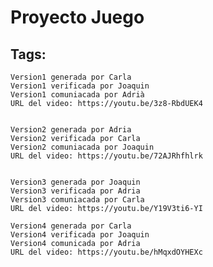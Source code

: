 # Proyecto Juego
##  Tags:   
	Version1 generada por Carla
	Version1 verificada por Joaquin
	Version1 comuniacada por Adrià
	URL del video: https://youtu.be/3z8-RbdUEK4


	Version2 generada por Adria
	Version2 verificada por Carla
	Version2 comuniacada por Joaquin
	URL del video: https://youtu.be/72AJRhfhlrk


	Version3 generada por Joaquin
	Version3 verificada por Adria
	Version3 comuniacada por Carla
	URL del video: https://youtu.be/Y19V3ti6-YI

	Version4 generada por Carla
	Version4 verificada por Joaquin
	Version4 comunicada por Adria
	URL del video: https://youtu.be/hMqxdOYHEXc


	
